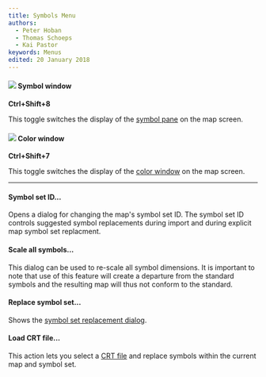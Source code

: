 ```yaml
---
title: Symbols Menu
authors:
  - Peter Hoban
  - Thomas Schoeps
  - Kai Pastor
keywords: Menus
edited: 20 January 2018
---
```


#### ![ ](../mapper-images/symbols.png) Symbol window
**Ctrl+Shift+8**

This toggle switches the display of the [symbol pane](symbol_dock_widget.md) on the map screen.


#### ![ ](../mapper-images/colors.png) Color window
**Ctrl+Shift+7**

This toggle switches the display of the [color window](color_dock_widget.md) on the map screen.


---

#### Symbol set ID...

Opens a dialog for changing the map's symbol set ID.
The symbol set ID controls suggested symbol replacements during import and during explicit map symbol set replacment.


#### Scale all symbols...

This dialog can be used to re-scale all symbol dimensions. It is important to note that use of this feature will create a departure from the standard symbols and the resulting map will thus not conform to the standard.


#### Replace symbol set...

Shows the [symbol set replacement dialog](symbol_replace_dialog.md).


#### Load CRT file...

This action lets you select a [CRT file](crt_files.md) and replace symbols within the current map and symbol set.

